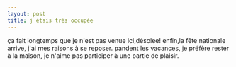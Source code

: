```yaml
---
layout: post
title: j étais très occupée
---
```


ça fait longtemps que je n'est pas venue ici,désolee! enfin,la fête nationale arrive, j'ai mes raisons à se reposer. pandent les vacances, je préfère rester à la maison, je n'aime pas participer à une partie de plaisir.
